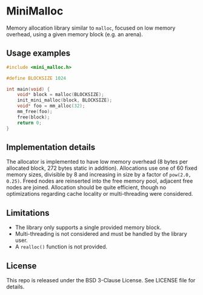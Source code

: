 # MiniMalloc

Memory allocation library similar to `malloc`, focused on low memory overhead,
using a given memory block (e.g. an arena).

## Usage examples

```c
#include <mini_malloc.h>

#define BLOCKSIZE 1024

int main(void) {
    void* block = malloc(BLOCKSIZE);
    init_mini_malloc(block, BLOCKSIZE);
    void* foo = mm_alloc(32);
    mm_free(foo);
    free(block);
    return 0;
}
```

## Implementation details

The allocator is implemented to have low memory overhead (8 bytes per allocated
block, 272 bytes static in addition). Allocations use one of 60 fixed memory
sizes, divisible by 8 and increasing in size by a factor of `pow(2.0, 0.25)`.
Freed nodes are reinserted into the free memory pool, adjacent free nodes are
joined. Allocation should be quite efficient, though no optimizations regarding
cache locality or multi-threading were considered.

## Limitations

* The library only supports a single provided memory block.
* Multi-threading is not considered and must be handled by the library user.
* A `realloc()` function is not provided.

## License

This repo is released under the BSD 3-Clause License. See LICENSE file for
details.
